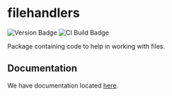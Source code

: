 # filehandlers

![Version Badge](https://img.shields.io/pypi/v/filehandlers.svg?color=purple&logo=python&style=for-the-badge)
![CI Build Badge](https://img.shields.io/cirrus/github/RDIL/filehandlers.svg?logo=cirrus-ci&style=for-the-badge)

Package containing code to help in working with files.

## Documentation

We have documentation located [here](https://filehandlers.rdil.rocks).
